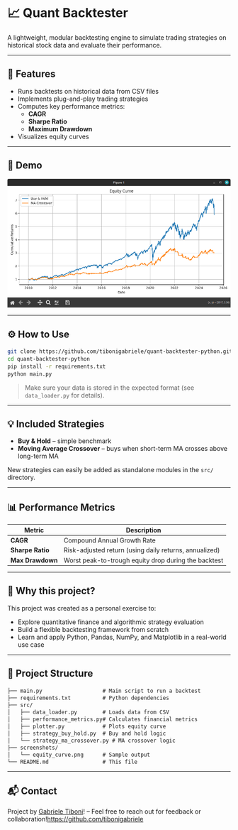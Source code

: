 # 📈 Quant Backtester

A lightweight, modular backtesting engine to simulate trading strategies on historical stock data and evaluate their performance.

---

## 🚀 Features

- Runs backtests on historical data from CSV files
- Implements plug-and-play trading strategies
- Computes key performance metrics:
  - **CAGR**
  - **Sharpe Ratio**
  - **Maximum Drawdown**
- Visualizes equity curves

---

## 📸 Demo

![Equity Curve](screenshots/equity_curve.png)

---

## ⚙️ How to Use

```bash
git clone https://github.com/tibonigabriele/quant-backtester-python.git
cd quant-backtester-python
pip install -r requirements.txt
python main.py
```

> Make sure your data is stored in the expected format (see `data_loader.py` for details).

---

## 💡 Included Strategies

- **Buy & Hold** – simple benchmark
- **Moving Average Crossover** – buys when short-term MA crosses above long-term MA

New strategies can easily be added as standalone modules in the `src/` directory.

---

## 📊 Performance Metrics

| Metric         | Description                                                  |
|----------------|--------------------------------------------------------------|
| **CAGR**       | Compound Annual Growth Rate                                  |
| **Sharpe Ratio** | Risk-adjusted return (using daily returns, annualized)     |
| **Max Drawdown** | Worst peak-to-trough equity drop during the backtest       |

---

## 🧐 Why this project?

This project was created as a personal exercise to:

- Explore quantitative finance and algorithmic strategy evaluation
- Build a flexible backtesting framework from scratch
- Learn and apply Python, Pandas, NumPy, and Matplotlib in a real-world use case

---

## 📂 Project Structure

```
├── main.py                   # Main script to run a backtest
├── requirements.txt          # Python dependencies
├── src/
│   ├── data_loader.py        # Loads data from CSV
│   ├── performance_metrics.py# Calculates financial metrics
│   ├── plotter.py            # Plots equity curve
│   ├── strategy_buy_hold.py  # Buy and hold logic
│   └── strategy_ma_crossover.py # MA crossover logic
├── screenshots/
│   └── equity_curve.png      # Sample output
└── README.md                 # This file
```

---

## 📬 Contact

Project by [Gabriele Tiboni](https://github.com/tibonigabriele)! – Feel free to reach out for feedback or collaboration!https://github.com/tibonigabriele
